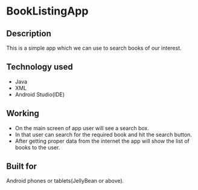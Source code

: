 # BookListingApp

## Description
This is a simple app which we can use to search books of our interest.

## Technology used
* Java
* XML
* Android Studio(IDE)

## Working
* On the main screen of app user will see a search box.
* In that user can search for the required book and hit the search button.
* After getting proper data from the internet the app will show the list of books to the user.

## Built for
Android phones or tablets(JellyBean or above).
